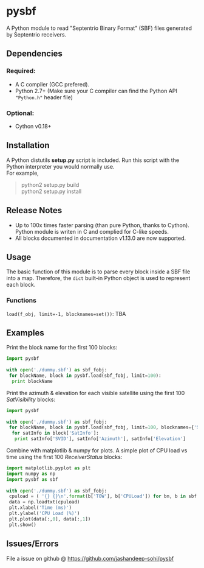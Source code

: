 # pysbf

A Python module to read "Septentrio Binary Format" (SBF) files generated by Septentrio receivers.

## Dependencies

### Required:
* A C compiler (GCC prefered).
* Python 2.7+ (Make sure your C compiler can find the Python API `"Python.h"` header file)

### Optional:
* Cython v0.18+ 


## Installation

A Python distutils **setup.py** script is included.
Run this script with the Python interpreter you would normally use.  
For example,
>python2 setup.py build  
>python2 setup.py install

## Release Notes

* Up to 100x times faster parsing (than pure Python, thanks to Cython). Python module is writen in C and complied for C-like speeds.
* All blocks documented in documentation v1.13.0 are now supported.

## Usage

The basic function of this module is to parse every block inside a SBF file into a map.
Therefore, the `dict` built-in Python object is used to represent each block. 

### Functions
`load(f_obj, limit=-1, blocknames=set())`: 
TBA


## Examples

Print the block name for the first 100 blocks:

```python
import pysbf
    
with open('./dummy.sbf') as sbf_fobj:
 for blockName, block in pysbf.load(sbf_fobj, limit=100):
  print blockName
```
      
Print the azimuth & elevation for each visible satellite using the first 100 *SatVisibility* blocks:

```python
import pysbf
    
with open('./dummy.sbf') as sbf_fobj:
 for blockName, block in pysbf.load(sbf_fobj, limit=100, blocknames={'SatVisibility'}):
  for satInfo in block['SatInfo']:
   print satInfo['SVID'], satInfo['Azimuth'], satInfo['Elevation']
```

Combine with matplotlib & numpy for plots. A simple plot of CPU load vs time using the first 100 *ReceiverStatus* blocks:

```python
import matplotlib.pyplot as plt
import numpy as np
import pysbf as sbf
    
with open('./dummy.sbf') as sbf_fobj:
 cpuload = ( '{} {}\n'.format(b['TOW'], b['CPULoad']) for bn, b in sbf.load(sbf_fobj, 100, {'ReceiverStatus_v2'}) )
 data = np.loadtxt(cpuload)
 plt.xlabel('Time (ms)')
 plt.ylabel('CPU Load (%)')
 plt.plot(data[:,0], data[:,1])
 plt.show()
```

## Issues/Errors

File a issue on github @ https://github.com/jashandeep-sohi/pysbf


